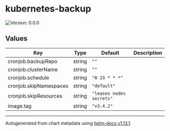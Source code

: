 # kubernetes-backup

![Version: 0.0.0](https://img.shields.io/badge/Version-0.0.0-informational?style=flat-square)

## Values

| Key | Type | Default | Description |
|-----|------|---------|-------------|
| cronjob.backupRepo | string | `""` |  |
| cronjob.clusterName | string | `""` |  |
| cronjob.schedule | string | `"0 23 * * *"` |  |
| cronjob.skipNamespaces | string | `"default"` |  |
| cronjob.skipResources | string | `"leases nodes secrets"` |  |
| image.tag | string | `"v3.4.2"` |  |

----------------------------------------------
Autogenerated from chart metadata using [helm-docs v1.13.1](https://github.com/norwoodj/helm-docs/releases/v1.13.1)

